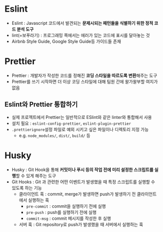 # Eslint

- Eslint : Javascript 코드에서 발견되는 **문제시되는 패턴들을 식별하기 위한 정적 코드 분석 도구**
- lint(=보푸라기) : 프로그래밍 쪽에서는 에러가 있는 코드에 표시를 달아놓는 것
- Airbnb Style Guide, Google Style Guide등 가이드들 존재

# Prettier

- Prettier : 개발자가 작성한 코드를 정해진 **코딩 스타일을 따르도록 변환**해주는 도구
- Prettier를 쓰기 시작하면 더 이상 코딩 스타일에 대해 팀원 간에 왈가왈부할 여지가 없음

## Eslint와 Prettier 통합하기

- 실제 프로젝트에서 Prettier는 일반적으로 ESlint와 같은 linter와 통합해서 사용
- 설치 필요 : `eslint-config-prettier`, `eslint-plugin-prettier`
- `.prettierignore`설정 파일로 예외 시키고 싶은 파일이나 디렉토리 지정 가능
  - e.g. `node_modules/`, `dist/`, `build/` 등

# Husky

- Husky : Git Hook을 통해 **커밋이나 푸시 등의 작업 전에 미리 설정한 스크립트를 실행**할 수 있게 해주는 도구
- Git Hooks : Git 과 관련한 어떤 이벤트가 발생했을 때 특정 스크립트를 실행할 수 있도록 하는 기능
  - 클라이언트 훅 : commit, merge가 발생하면 push가 발생하기 전 클라이언트에서 실행하는 훅
    - `pre-commit` : commit을 실행하기 전에 실행
    - `pre-push` : push를 실행하기 전에 실행
    - `commit-msg` : commit 메시지를 작성한 후 실행
  - 서버 훅 : Git repository로 push가 발생했을 때 서버에서 실행하는 훅
